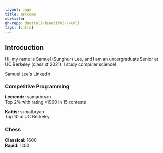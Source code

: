 ```yaml
---
layout: page
title: Welcome
subtitle:
gh-repo: daattali/beautiful-jekyll
tags: [intro]
---
```


## Introduction
Hi, my name is Samuel (Sunghun) Lee, and I am an undergraduate Senior at UC Berkeley (class of 2021). I study computer science!

[Samuel Lee's Linkedin](https://www.linkedin.com/in/samatbryan/)


### Competitive Programming  

**Leetcode:** samatbryan  
Top 2% with rating >1900 in 15 contests  


**Kattis:** samatbryan  
Top 10 at UC Berkeley

### Chess  
**Classical:** 1600  
**Rapid:** 1300
